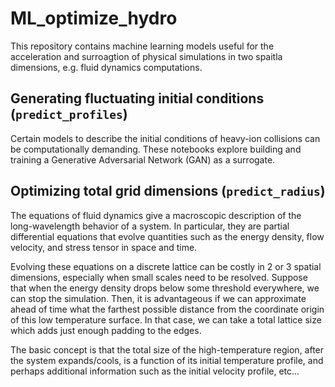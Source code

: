 # ML\_optimize\_hydro

This repository contains machine learning models useful for the acceleration and surroagtion of physical simulations in two spaitla dimensions, e.g. fluid dynamics computations.


## Generating fluctuating initial conditions (`predict_profiles`)
Certain models to describe the initial conditions of heavy-ion collisions can be computationally demanding. These notebooks explore building and training a Generative Adversarial Network (GAN) as a surrogate. 


## Optimizing total grid dimensions (`predict_radius`)
The equations of fluid dynamics give a macroscopic description of the long-wavelength behavior of a system. In particular, they are partial differential equations that evolve quantities such as the energy density, flow velocity, and stress tensor in space and time. 

Evolving these equations on a discrete lattice can be costly in 2 or 3 spatial dimensions, especially when small scales need to be resolved. Suppose that when the energy density drops below some threshold everywhere, we can stop the simulation. Then, it is advantageous if we can approximate ahead of time what the farthest possible distance from the coordinate origin of this low temperature surface. In that case, we can take a total lattice size which adds just enough padding to the edges. 

The basic concept is that the total size of the high-temperature region, after the system expands/cools, is a function of its initial temperature profile, and perhaps additional information such as the initial velocity profile, etc...

